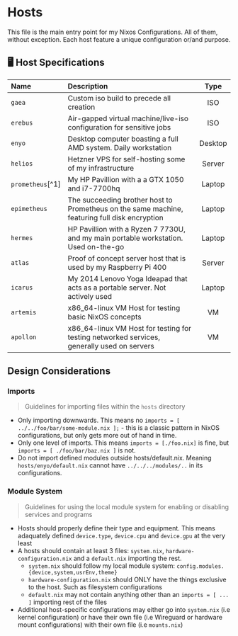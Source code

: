 # Hosts

This file is the main entry point for my Nixos Configurations. All of them, without exception. Each host feature a unique configuration or/and purpose.

## 🖥️ Host Specifications

| Name             | Description                                                                                   |  Type   |
| :--------------- | :-------------------------------------------------------------------------------------------- | :-----: |
| `gaea`           | Custom iso build to precede all creation                                                      |   ISO   |
| `erebus`         | Air-gapped virtual machine/live-iso configuration for sensitive jobs                          |   ISO   |
| `enyo`           | Desktop computer boasting a full AMD system. Daily workstation                                | Desktop |
| `helios`         | Hetzner VPS for self-hosting some of my infrastructure                                        | Server  |
| `prometheus`[^1] | My HP Pavillion with a a GTX 1050 and i7-7700hq                                               | Laptop  |
| `epimetheus`     | The succeeding brother host to Prometheus on the same machine, featuring full disk encryption | Laptop  |
| `hermes`         | HP Pavillion with a Ryzen 7 7730U, and my main portable workstation. Used on-the-go           | Laptop  |
| `atlas`          | Proof of concept server host that is used by my Raspberry Pi 400                              | Server  |
| `icarus`         | My 2014 Lenovo Yoga Ideapad that acts as a portable server. Not actively used                 | Laptop  |
| `artemis`        | x86_64-linux VM Host for testing basic NixOS concepts                                         |   VM    |
| `apollon`        | x86_64-linux VM Host for testing for testing networked services, generally used on servers    |   VM    |

[1]: Deprecated

## Design Considerations

### Imports

> Guidelines for importing files within the `hosts` directory

-   Only importing downwards. This means no `imports = [ ../../foo/bar/some-module.nix ];` - this is a classic pattern in NixOS configurations, but only gets more out of hand in time.
-   Only one level of imports. This means `imports = [./foo.nix]` is fine, but `imports = [ ./foo/bar/baz.nix ]` is not.
-   Do not import defined modules outside hosts/default.nix. Meaning `hosts/enyo/default.nix` cannot have `../../../modules/..` in its configurations.

### Module System

> Guidelines for using the local module system for enabling or disabling services and programs

-   Hosts should properly define their type and equipment. This means adaquately defined `device.type`, `device.cpu` and `device.gpu` at the very least
-   A hosts should contain at least 3 files: `system.nix`, `hardware-configuration.nix` and a `default.nix` importing the rest.
    -   `system.nix` should follow my local module system: `config.modules.{device,system,usrEnv,theme}`
    -   `hardware-configuration.nix` should ONLY have the things exclusive to the host. Such as filesystem configurations
    -   `default.nix` may not contain anything other than an `imports = [ ... ]` importing rest of the files
-   Additional host-specific configurations may either go into `system.nix` (i.e kernel configuration) or have their own file (i.e Wireguard or hardware mount configurations) with their own file (i.e `mounts.nix`)

